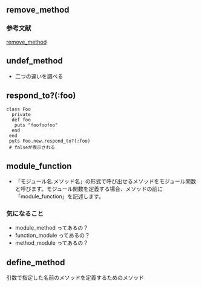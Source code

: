 ## remove_method

### 参考文献

[remove_method](http://ref.xaio.jp/ruby/classes/module/remove_method)

## undef_method

- 二つの違いを調べる

## respond_to?(:foo)

```
class Foo
  private
  def foo
   puts "foofoofoo"
  end
 end
 puts Foo.new.respond_to?(:foo)
 # falseが表示される
```

## module_function

- 「モジュール名.メソッド名」の形式で呼び出せるメソッドをモジュール関数と呼びます。モジュール関数を定義する場合、メソッドの前に「module_function」を記述します。

### 気になること

- module_method ってあるの？
- function_module ってあるの？
- method_module ってあるの？

## define_method

引数で指定した名前のメソッドを定義するためのメソッド
